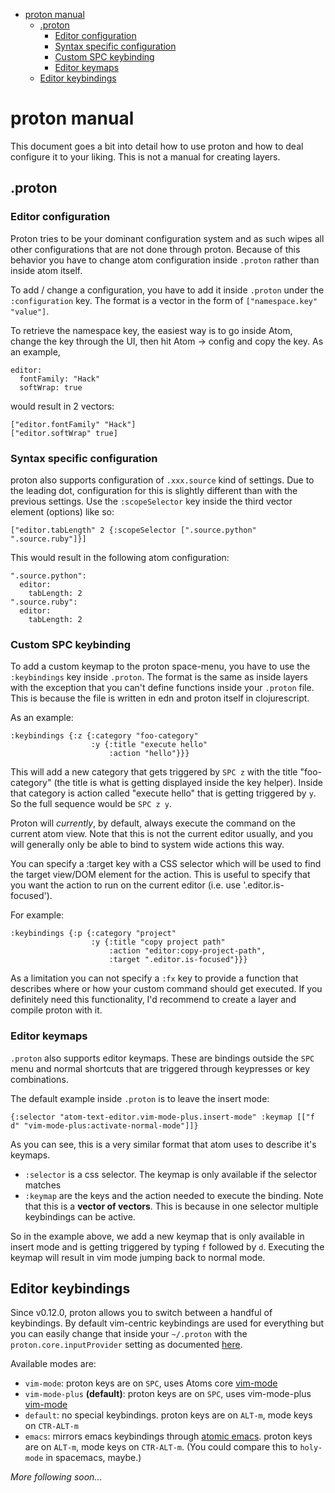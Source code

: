 <!-- MDTOC maxdepth:6 firsth1:1 numbering:0 flatten:0 bullets:1 updateOnSave:1 -->

- [proton manual](#proton-manual)   
   - [.proton](#proton)   
      - [Editor configuration](#editor-configuration)   
      - [Syntax specific configuration](#syntax-specific-configuration)   
      - [Custom SPC keybinding](#custom-spc-keybinding)   
      - [Editor keymaps](#editor-keymaps)   
   - [Editor keybindings](#editor-keybindings)   

<!-- /MDTOC -->

# proton manual

This document goes a bit into detail how to use proton and how to deal configure it to your liking. This is not a manual for creating layers.

## .proton

### Editor configuration

Proton tries to be your dominant configuration system and as such wipes all other configurations that are not done through proton. Because of this behavior you have to change atom configuration inside `.proton` rather than inside atom itself.

To add / change a configuration, you have to add it inside `.proton` under the `:configuration` key. The format is a vector in the form of `["namespace.key" "value"]`.

To retrieve the namespace key, the easiest way is to go inside Atom, change the key through the UI, then hit Atom -> config and copy the key. As an example,

```
editor:
  fontFamily: "Hack"
  softWrap: true
```

would result in 2 vectors:

```
["editor.fontFamily" "Hack"]
["editor.softWrap" true]
```

### Syntax specific configuration

proton also supports configuration of `.xxx.source` kind of settings. Due to the leading dot, configuration for this is slightly different than with the previous settings. Use the `:scopeSelector` key inside the third vector element (options) like so:
```
["editor.tabLength" 2 {:scopeSelector [".source.python" ".source.ruby"]}]
```

This would result in the following atom configuration:
```
".source.python":
  editor:
    tabLength: 2
".source.ruby":
  editor:
    tabLength: 2
```

### Custom SPC keybinding

To add a custom keymap to the proton space-menu, you have to use the `:keybindings` key inside `.proton`. The format is the same as inside layers with the exception that you can't define functions inside your `.proton` file. This is because the file is written in edn and proton itself in clojurescript.

As an example:

```
:keybindings {:z {:category "foo-category"
                  :y {:title "execute hello"
                      :action "hello"}}}
```

This will add a new category that gets triggered by `SPC z` with the title "foo-category" (the title is what is getting displayed inside the key helper). Inside that category is action called "execute hello" that is getting triggered by `y`. So the full sequence would be `SPC z y`.

Proton will _currently_, by default, always execute the command on the current atom view. Note that this is not the current editor usually, and you will generally only be able to bind to system wide actions this way.

You can specify a :target key with a CSS selector which will be used to find the target view/DOM element for the action. This is useful to specify that you want the action to run on the current editor (i.e. use '.editor.is-focused').

For example:

```
:keybindings {:p {:category "project"
                  :y {:title "copy project path"
                      :action "editor:copy-project-path",
                      :target ".editor.is-focused"}}}
```

As a limitation you can not specify a `:fx` key to provide a function that describes where or how your custom command should get executed. If you definitely need this functionality, I'd recommend to create a layer and compile proton with it.

### Editor keymaps

`.proton` also supports editor keymaps. These are bindings outside the `SPC` menu and normal shortcuts that are triggered through keypresses or key combinations.

The default example inside `.proton` is to leave the insert mode:

```
{:selector "atom-text-editor.vim-mode-plus.insert-mode" :keymap [["f d" "vim-mode-plus:activate-normal-mode"]]}
```

As you can see, this is a very similar format that atom uses to describe it's keymaps.

- `:selector` is a css selector. The keymap is only available if the selector matches
- `:keymap` are the keys and the action needed to execute the binding. Note that this is a __vector of vectors__. This is because in one selector multiple keybindings can be active.

So in the example above, we add a new keymap that is only available in insert mode and is getting triggered by typing `f` followed by `d`. Executing the keymap will result in vim mode jumping back to normal mode.

## Editor keybindings

Since v0.12.0, proton allows you to switch between a handful of keybindings. By default vim-centric keybindings are used for everything but you can easily change that inside your `~/.proton` with the `proton.core.inputProvider` setting as documented [here](https://github.com/dvcrn/proton/tree/master/src/cljs/proton/layers/core#configuration).

Available modes are:
- `vim-mode`: proton keys are on `SPC`, uses Atoms core [vim-mode](https://github.com/atom/vim-mode)
- `vim-mode-plus` __(default)__: proton keys are on `SPC`, uses vim-mode-plus [vim-mode](https://github.com/t9md/atom-vim-mode-plus)
- `default`: no special keybindings. proton keys are on `ALT-m`, mode keys on `CTR-ALT-m`
- `emacs`: mirrors emacs keybindings through [atomic emacs](https://github.com/avendael/atomic-emacs). proton keys are on `ALT-m`, mode keys on `CTR-ALT-m`. (You could compare this to `holy-mode` in spacemacs, maybe.)


_More following soon..._
